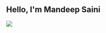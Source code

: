 ## Hello, I'm Mandeep Saini
<a href="www.linkedin.com/in/securewithmandeep"><img src="https://img.shields.io/badge/-LinkedIn-0072b1?&style=for-the-badge&logo=linkedin&logoColor=white" /></a>
